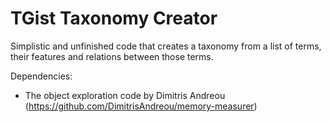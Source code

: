 # TGist Taxonomy Creator

Simplistic and unfinished code that creates a taxonomy from a list of terms, their features and relations between those terms.

Dependencies:

- The object exploration code by Dimitris Andreou (https://github.com/DimitrisAndreou/memory-measurer)
